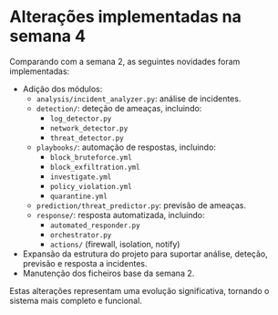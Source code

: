 # Alterações implementadas na semana 4

Comparando com a semana 2, as seguintes novidades foram implementadas:

- Adição dos módulos:
  - `analysis/incident_analyzer.py`: análise de incidentes.
  - `detection/`: deteção de ameaças, incluindo:
    - `log_detector.py`
    - `network_detector.py`
    - `threat_detector.py`
  - `playbooks/`: automação de respostas, incluindo:
    - `block_bruteforce.yml`
    - `block_exfiltration.yml`
    - `investigate.yml`
    - `policy_violation.yml`
    - `quarantine.yml`
  - `prediction/threat_predictor.py`: previsão de ameaças.
  - `response/`: resposta automatizada, incluindo:
    - `automated_responder.py`
    - `orchestrator.py`
    - `actions/` (firewall, isolation, notify)
- Expansão da estrutura do projeto para suportar análise, deteção, previsão e resposta a incidentes.
- Manutenção dos ficheiros base da semana 2.

Estas alterações representam uma evolução significativa, tornando o sistema mais completo e funcional.
